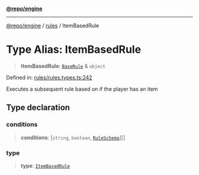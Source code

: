[**@repo/engine**](../../README.md)

***

[@repo/engine](../../modules.md) / [rules](../README.md) / ItemBasedRule

# Type Alias: ItemBasedRule

> **ItemBasedRule**: [`BaseRule`](BaseRule.md) & `object`

Defined in: [rules/rules.types.ts:242](https://github.com/alexqguo/drinking-board-game-v3/blob/423d7f07a24c1ecc390d54885c4978f1235ed349/packages/engine/src/rules/rules.types.ts#L242)

Executes a subsequent rule based on if the player has an item

## Type declaration

### conditions

> **conditions**: \[`string`, `boolean`, [`RuleSchema`](RuleSchema.md)\][]

### type

> **type**: [`ItemBasedRule`](../enumerations/RuleType.md#itembasedrule)
